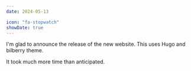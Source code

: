 ```yaml
---
date: 2024-05-13

icon: "fa-stopwatch"
showDate: true
---
```


I'm glad to announce the release of the new website. 
This uses Hugo and bilberry theme. 

It took much more time than anticipated.

